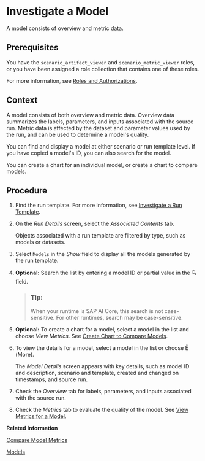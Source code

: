 <!-- loio81dd9548580546f49457cdb469f00630 -->

<link rel="stylesheet" type="text/css" href="css/sap-icons.css"/>

# Investigate a Model

A model consists of overview and metric data.



<a name="loio81dd9548580546f49457cdb469f00630__prereq_grm_pft_yqb"/>

## Prerequisites

You have the `scenario_artifact_viewer` and `scenario_metric_viewer` roles, or you have been assigned a role collection that contains one of these roles.

For more information, see [Roles and Authorizations](roles-and-authorizations-4ef8499.md).



<a name="loio81dd9548580546f49457cdb469f00630__context_ehz_dwl_wtb"/>

## Context

A model consists of both overview and metric data. Overview data summarizes the labels, parameters, and inputs associated with the source run. Metric data is affected by the dataset and parameter values used by the run, and can be used to determine a model's quality.

You can find and display a model at either scenario or run template level. If you have copied a model's ID, you can also search for the model.

You can create a chart for an individual model, or create a chart to compare models.



<a name="loio81dd9548580546f49457cdb469f00630__steps_byj_phf_1rb"/>

## Procedure

1.  Find the run template. For more information, see [Investigate a Run Template](investigate-a-run-template-b753dc0.md).

2.  On the *Run Details* screen, select the *Associated Contents* tab.

    Objects associated with a run template are filtered by type, such as models or datasets.

3.  Select `Models` in the *Show* field to display all the models generated by the run template.

4.  **Optional:** Search the list by entering a model ID or partial value in the :mag: field.

    > ### Tip:  
    > When your runtime is SAP AI Core, this search is not case-sensitive. For other runtimes, search may be case-sensitive.

5.  **Optional:** To create a chart for a model, select a model in the list and choose *View Metrics*. See [Create Chart to Compare Models](create-chart-to-compare-models-377db35.md).

6.  To view the details for a model, select a model in the list or choose <span class="SAP-icons-V5"></span> \(More\).

    The *Model Details* screen appears with key details, such as model ID and description, scenario and template, created and changed on timestamps, and source run.

7.  Check the *Overview* tab for labels, parameters, and inputs associated with the source run.

8.  Check the *Metrics* tab to evaluate the quality of the model. See [View Metrics for a Model](view-metrics-for-a-model-a722666.md).


**Related Information**  


[Compare Model Metrics](compare-model-metrics-e357639.md "You can compare metrics for models to determine which configuration parameters result in optimum results.")

[Models](models-c3caa37.md "A model is an algorithm that learns patterns from a given set of training data (dataset) to accomplish a certain task. Models are generated by a training process. A model consists of files stored in a hyperscaler storage bucket (such as AWS S3).")

